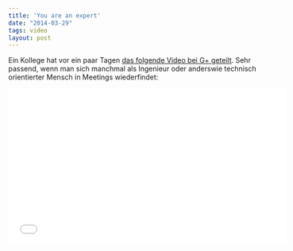 ```yaml
---
title: 'You are an expert'
date: "2014-03-29"
tags: video
layout: post
---
```

Ein Kollege hat vor ein paar Tagen [das folgende Video bei G+ geteilt][0]. Sehr passend, wenn man sich manchmal als Ingenieur oder anderswie technisch orientierter Mensch in Meetings wiederfindet:

<iframe width="560" height="315" src="//www.youtube-nocookie.com/embed/BKorP55Aqvg" frameborder="0" allowfullscreen></iframe>

[0]: https://plus.google.com/+ThorbenTheil/posts/16JpREtvbvA

